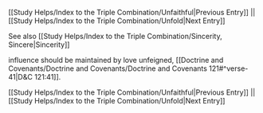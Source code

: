 [[Study Helps/Index to the Triple Combination/Unfaithful|Previous Entry]]  ||  [[Study Helps/Index to the Triple Combination/Unfold|Next Entry]]

 See also [[Study Helps/Index to the Triple Combination/Sincerity, Sincere|Sincerity]]

 influence should be maintained by love unfeigned, [[Doctrine and Covenants/Doctrine and Covenants/Doctrine and Covenants 121#^verse-41|D&C 121:41]].

[[Study Helps/Index to the Triple Combination/Unfaithful|Previous Entry]]  ||  [[Study Helps/Index to the Triple Combination/Unfold|Next Entry]]